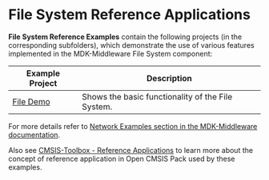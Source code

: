 # File System Reference Applications

**File System Reference Examples** contain the following projects (in the corresponding subfolders), which demonstrate the use of various features implemented in the MDK-Middleware File System component:

| Example Project          | Description                                       |
|--------------------------|---------------------------------------------------|
| [File Demo](./File_Demo) | Shows the basic functionality of the File System. |

For more details refer to [Network Examples section in the MDK-Middleware documentation](https://arm-software.github.io/MDK-Middleware/latest/Network/examples.html).

Also see [CMSIS-Toolbox - Reference Applications](https://github.com/Open-CMSIS-Pack/cmsis-toolbox/blob/main/docs/ReferenceApplications.md) to learn more about the concept of reference application in Open CMSIS Pack used by these examples.
